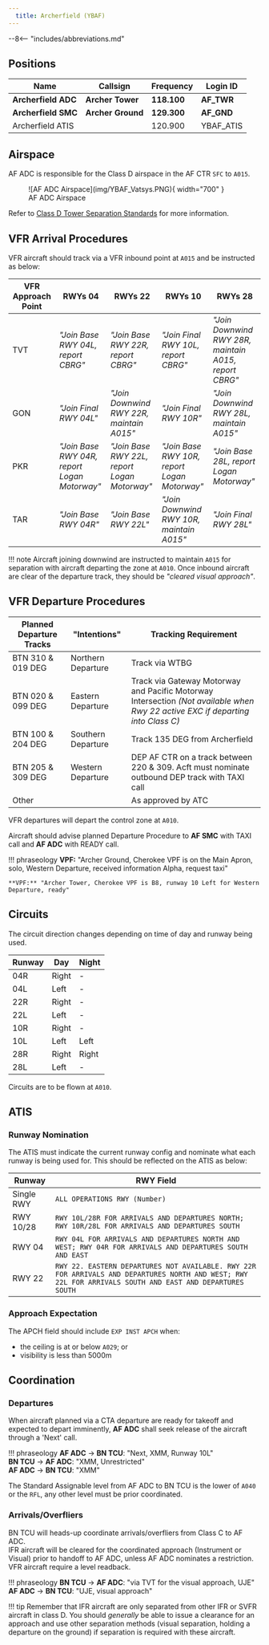 ```yaml
---
  title: Archerfield (YBAF)
---
```


--8<-- "includes/abbreviations.md"

## Positions
| Name               | Callsign       | Frequency        | Login ID                         |
| ------------------ | -------------- | ---------------- | ---------------------------------------- |
| **Archerfield ADC**  | **Archer Tower**  | **118.100**        | **AF_TWR**                        |
| **Archerfield SMC**   | **Archer Ground**  | **129.300**         | **AF_GND**                       |
| Archerfield ATIS        |                | 120.900          | YBAF_ATIS                                |

## Airspace
AF ADC is responsible for the Class D airspace in the AF CTR `SFC` to `A015`.

<figure markdown>
![AF ADC Airspace](img/YBAF_Vatsys.PNG){ width="700" }
  <figcaption>AF ADC Airspace</figcaption>
</figure>

Refer to [Class D Tower Separation Standards](../../../separation-standards/classd) for more information.

## VFR Arrival Procedures
VFR aircraft should track via a VFR inbound point at `A015` and be instructed as below:

| VFR Approach Point | RWYs 04  | RWYs 22 | RWYs 10  | RWYs 28 | 
| ----------------   | --------- | ------------- | --------- | ---------- |
| TVT    |  *"Join Base RWY 04L, report CBRG"* | *"Join Base RWY 22R, report CBRG"* | *"Join Final RWY 10L, report CBRG"* | *"Join Downwind RWY 28R, maintain A015, report CBRG"* |
| GON    |  *"Join Final RWY 04L"*                             | *"Join Downwind RWY 22R, maintain A015"*                          | *"Join Final RWY 10R"* | *"Join Downwind RWY 28L, maintain A015"*        |
| PKR   |  *"Join Base RWY 04R, report Logan Motorway"*     | *"Join Base RWY 22L, report Logan Motorway"*     | *"Join Base RWY 10R, report Logan Motorway"*  | *"Join Base 28L, report Logan Motorway"*         |
| TAR       |  *"Join Base RWY 04R"*                              | *"Join Base RWY 22L"*                              | *"Join Downwind RWY 10R, maintain A015"*       | *"Join Final RWY 28L"*        |

!!! note
    Aircraft joining downwind are instructed to maintain `A015` for separation with aircraft departing the zone at `A010`.  Once inbound aircraft are clear of the departure track, they should be *"cleared visual approach"*.

## VFR Departure Procedures

| Planned Departure Tracks | "Intentions"   | Tracking Requirement | 
| ---------------      | ---------      | ----------           | 
| BTN 310 & 019 DEG    | Northern Departure | Track via WTBG | 
| BTN 020 & 099 DEG    | Eastern Departure  | Track via Gateway Motorway and Pacific Motorway Intersection   *(Not available when Rwy 22 active EXC if departing into Class C)* | 
| BTN 100 & 204 DEG    | Southern Departure | Track 135 DEG from Archerfield |
| BTN 205 & 309 DEG    | Western Departure  | DEP AF CTR on a track between 220 & 309. Acft must nominate outbound DEP track with TAXI call |
| Other                |                    | As approved by ATC

VFR departures will depart the control zone at `A010`.

Aircraft should advise planned Departure Procedure to **AF SMC** with TAXI call and **AF ADC** with READY call.

!!! phraseology
    **VPF:** "Archer Ground, Cherokee VPF is on the Main Apron, solo, Western Departure, received information Alpha, request taxi"

    **VPF:** "Archer Tower, Cherokee VPF is B8, runway 10 Left for Western Departure, ready"

## Circuits
The circuit direction changes depending on time of day and runway being used.

| Runway | Day  | Night |
| ----------------| --------- | ---------- |
| 04R             | Right | -  |
| 04L             | Left  | -  |
| 22R             | Right | -  |
| 22L             | Left  | -  |
| 10R             | Right | -  |
| 10L             | Left  | Left  |
| 28R             | Right | Right |
| 28L             | Left  | -  |

Circuits are to be flown at `A010`.

## ATIS
### Runway Nomination

The ATIS must indicate the current runway config and nominate what each runway is being used for.  This should be reflected on the ATIS as below:

| Runway | RWY Field  |
| ----------------| --------- |
| Single RWY      | `ALL OPERATIONS RWY (Number)` |
| RWY 10/28       | `RWY 10L/28R FOR ARRIVALS AND DEPARTURES NORTH; RWY 10R/28L FOR ARRIVALS AND DEPARTURES SOUTH` |
| RWY 04          | `RWY 04L FOR ARRIVALS AND DEPARTURES NORTH AND WEST; RWY 04R FOR ARRIVALS AND DEPARTURES SOUTH AND EAST` |
| RWY 22          | `RWY 22. EASTERN DEPARTURES NOT AVAILABLE. RWY 22R FOR ARRIVALS AND DEPARTURES NORTH AND WEST; RWY 22L FOR ARRIVALS SOUTH AND EAST AND DEPARTURES SOUTH` |

### Approach Expectation
The APCH field should include `EXP INST APCH` when:   
  - the ceiling is at or below `A029`; or  
  - visibility is less than 5000m  

## Coordination

### Departures
When aircraft planned via a CTA departure are ready for takeoff and expected to depart imminently, **AF ADC** shall seek release of the aircraft through a 'Next' call.

!!! phraseology
    <span class="hotline">**AF ADC** -> **BN TCU**</span>: "Next, XMM, Runway 10L"  
    <span class="hotline">**BN TCU** -> **AF ADC**</span>: "XMM, Unrestricted"  
    <span class="hotline">**AF ADC** -> **BN TCU**</span>: "XMM"

The Standard Assignable level from AF ADC to BN TCU is the lower of `A040` or the `RFL`, any other level must be prior coordinated.

### Arrivals/Overfliers
BN TCU will heads-up coordinate arrivals/overfliers from Class C to AF ADC.  
IFR aircraft will be cleared for the coordinated approach (Instrument or Visual) prior to handoff to AF ADC, unless AF ADC nominates a restriction.  
VFR aircraft require a level readback.


!!! phraseology
    <span class="hotline">**BN TCU** -> **AF ADC**</span>: "via TVT for the visual approach, UJE"  
    <span class="hotline">**AF ADC** -> **BN TCU**</span>: "UJE, visual approach"


!!! tip
    Remember that IFR aircraft are only separated from other IFR or SVFR aircraft in class D. You should *generally* be able to issue a clearance for an approach and use other separation methods (visual separation, holding a departure on the ground) if separation is required with these aircraft.